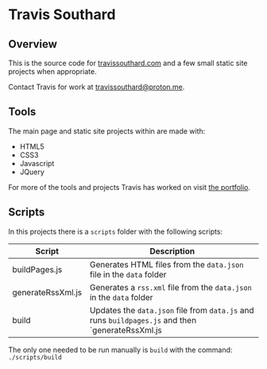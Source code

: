 # Travis Southard

## Overview

This is the source code for [travissouthard.com](https://travissouthard.com/) and a few small static site projects when appropriate.

Contact Travis for work at [travissouthard@proton.me](mailto:travissouthard@proton.me).

## Tools

The main page and static site projects within are made with:
- HTML5
- CSS3
- Javascript
- JQuery

For more of the tools and projects Travis has worked on visit [the portfolio](https://travissouthard.com/#projects).

## Scripts

In this projects there is a `scripts` folder with the following scripts:

| Script | Description |
| ------ | ----------- |
| buildPages.js | Generates HTML files from the `data.json` file in the `data` folder |
| generateRssXml.js | Generates a `rss.xml` file from the `data.json` in the `data` folder |
| build | Updates the `data.json` file from `data.js` and runs `buildpages.js` and then `generateRssXml.js |

The only one needed to be run manually is `build` with the command: `./scripts/build`
